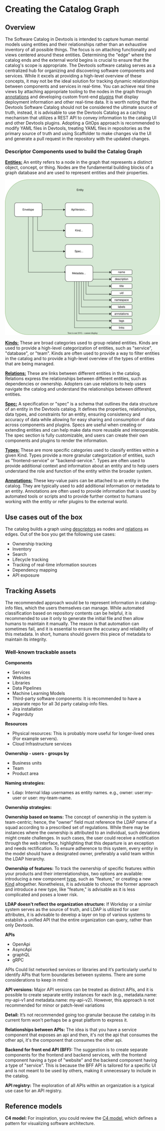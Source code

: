 # Creating the Catalog Graph

## Overview

The Software Catalog in Devtools is intended to capture human mental models using entities and their relationships rather than an exhaustive inventory of all possible things. The focus is on attaching functionality and views centered around these entities. Determining the "edge" where the catalog ends and the external world begins is crucial to ensure that the catalog's scope is appropriate.
The Devtools software catalog serves as a centralized hub for organizing and discovering software components and services. While it excels at providing a high-level overview of these concepts, it may not be the ideal solution for tracking dynamic relationships between components and services in real-time. You can achieve real time views by attaching appropriate tooling to the nodes in the graph through [annotations](https://devtools.khulnasoft.com/docs/features/software-catalog/well-known-annotations) and developing custom front-end [plugins](http://localhost:3000/docs/plugins/) that display deployment information and other real-time data.
It is worth noting that the Devtools Software Catalog should not be considered the ultimate source of truth, instead, it is advisable to use the Devtools Catalog as a caching mechanism that utilizes a REST API to convey information to the catalog UI and other Devtools plugins. Adopting a GitOps approach is recommended to modify YAML files in Devtools, treating YAML files in repositories as the primary source of truth and using Scaffolder to make changes via the UI and generate a pull request in the repository with the updated changes.

### Descriptor Components used to build the Catalog Graph

[**Entities:**](https://devtools.khulnasoft.com/docs/features/software-catalog/system-model) An entity refers to a node in the graph that represents a distinct object, concept, or thing. Nodes are the fundamental building blocks of a graph database and are used to represent entities and their properties.

![](../../assets/software-catalog/entity.drawio.svg)

[**Kinds:**](https://devtools.khulnasoft.com/docs/features/software-catalog/descriptor-format#contents) These are broad categories used to group related entities. Kinds are used to provide a high-level categorization of entities, such as "service", "database", or "team". Kinds are often used to provide a way to filter entities in the catalog and to provide a high-level overview of the types of entities that are being managed.

[**Relations:**](https://devtools.khulnasoft.com/docs/features/software-catalog/descriptor-format#common-to-all-kinds-relations) These are links between different entities in the catalog. Relations express the relationships between different entities, such as dependencies or ownership. Adopters can use relations to help users navigate the catalog and understand the relationships between different entities.

[**Spec:**](https://devtools.khulnasoft.com/docs/features/software-catalog/descriptor-format#spec-varies) A specification or "spec" is a schema that outlines the data structure of an entity in the Devtools catalog. It defines the properties, relationships, data types, and constraints for an entity, ensuring consistency and accuracy of data while allowing for easy sharing and consumption of data across components and plugins. Specs are useful when creating or extending entities and can help make data more reusable and interoperable. The spec section is fully customizable, and users can create their own components and plugins to render the information.

[**Types:**](https://devtools.khulnasoft.com/docs/features/software-catalog/system-model#type) These are more specific categories used to classify entities within a given Kind. Types provide a more granular categorization of entities, such as "frontend-service" or "backend-service.". Types are often used to provide additional context and information about an entity and to help users understand the role and function of the entity within the broader system.

[**Annotations:**](https://devtools.khulnasoft.com/docs/features/software-catalog/well-known-annotations) These key-value pairs can be attached to an entity in the catalog. They are typically used to add additional information or metadata to an entity. Annotations are often used to provide information that is used by automated tools or scripts and to provide further context to humans working with the entity or refer plugins to the external world.

## Use cases out of the box

The catalog builds a graph using [descriptors](https://devtools.khulnasoft.com/docs/features/software-catalog/descriptor-format) as nodes and [relations](https://devtools.khulnasoft.com/docs/features/software-catalog/descriptor-format#common-to-all-kinds-relations) as edges. Out of the box you get the following use cases:

- Ownership tracking
- Inventory
- Search
- Lifecycle tracking
- Tracking of real-time information sources
- Dependency mapping
- API exposure

## Tracking Assets

The recommended approach would be to represent information in catalog-info files, which the users themselves can manage. While automated classification based on repository contents can be helpful, it is recommended to use it only to generate the initial file and then allow humans to maintain it manually. The reason is that automation can sometimes fail, and it is essential to ensure the accuracy and reliability of this metadata. In short, humans should govern this piece of metadata to maintain its integrity.

### Well-known trackable assets

**Components**

- Services
- Websites
- Libraries
- Data Pipelines
- Machine Learning Models
- Third-party software components: It is recommended to have a separate repo for all 3d party catalog-info files.
- Jira installation
- Pagerduty

**Resources**

- Physical resources: This is probably more useful for longer-lived ones (For example servers).
- Cloud Infrastructure services

**Ownership - users - groups by**

- Business units
- Team
- Product area

**Naming strategies:**

- Ldap: Internal ldap usernames as entity names. e.g., owner: user:my-user or user: my-team-name.

**Ownership strategies:**

**Ownership based on teams:** The concept of ownership in the system is team-centric; hence, the "owner" field must reference the LDAP name of a squad according to a prescribed set of regulations. While there may be instances where the ownership is attributed to an individual, such deviations might create challenges. In such cases, the user could receive a notification through the web interface, highlighting that this departure is an exception and needs rectification. To ensure adherence to this system, every entity in the model should have a designated owner, preferably a valid team within the LDAP hierarchy.

**Ownership of features:** To track the ownership of specific features within your products and their interrelationships, two options are available: introducing a new component [type](https://devtools.khulnasoft.com/docs/features/software-catalog/system-model/#type), such as "feature," or creating a new [Kind](https://devtools.khulnasoft.com/docs/features/software-catalog/descriptor-format/#contents) altogether. Nonetheless, it is advisable to choose the former approach and introduce a new type, like "feature," is advisable as it is less complicated and poses a lower risk.

**LDAP doesn’t reflect the organization structure:** If Workday or a similar system serves as the source of truth, and LDAP is utilized for user attributes, it is advisable to develop a layer on top of various systems to establish a unified API that the entire organization can query, rather than only Devtools.

**APIs**

- OpenApi
- AsyncApi
- graphQL
- gRPC

APIs Could list networked services or libraries and it’s particularly useful to identify APIs that form boundaries between systems. There are some considerations to keep in mind:

**API versions:** Major API versions can be treated as distinct APIs, and it is possible to create separate entity instances for each (e.g., metadata.name: my-api-v1 and metadata.name: my-api-v2). However, this approach is not recommended for minor or patch-level variations

**Detail:** It’s not recommended going too granular because the catalog in its current form won't perhaps be a great platform to express it.

**Relationships between APIs:** The idea is that you have a service component that exposes an api and then, it's not the api that consumes the other api, it's the component that consumes the other api.

**Backend for front end API (BFF):** The suggestion is to create separate components for the frontend and backend services, with the frontend component having a type of "website" and the backend component having a type of "service". This is because the BFF API is tailored for a specific UI and is not meant to be used by others, making it unnecessary to include in the catalog.

**API registry:** The exploration of all APIs within an organization is a typical use case for an API registry.

## Reference models

**C4 model:** For inspiration, you could review the [C4 model](https://c4model.com/), which defines a pattern for visualizing software architecture.

